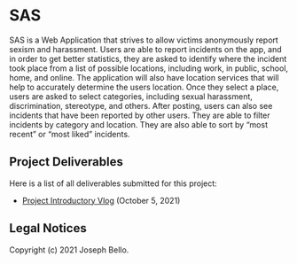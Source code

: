 # SAS

SAS is a Web Application that strives to allow victims anonymously report sexism and harassment. Users are able to report incidents on the app, and in order to get better statistics, they are asked to identify where the incident took place from a list of possible locations, including work, in public, school, home, and online. The application will also have location services that will help to accurately determine the users location. Once they select a place, users are asked to select categories, including sexual harassment, discrimination, stereotype, and others. After posting, users can also see incidents that have been reported by other users. They are able to filter incidents by category and location. They are also able to sort by “most recent” or “most liked” incidents.
 
 ## Project Deliverables 
 
 Here is a list of all deliverables submitted for this project: 

- [Project Introductory Vlog](https://youtu.be/iFllN-x5YvM) (October 5, 2021)

## Legal Notices

Copyright (c) 2021 Joseph Bello.
